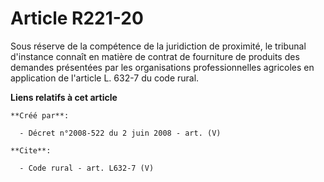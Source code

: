 # Article R221-20

Sous réserve de la compétence de la juridiction de proximité, le tribunal d'instance connaît en matière de contrat de
fourniture de produits des demandes présentées par les organisations professionnelles agricoles en application de l'article
L. 632-7 du code rural.

**Liens relatifs à cet article**

	**Créé par**:

	  - Décret n°2008-522 du 2 juin 2008 - art. (V)

	**Cite**:

	  - Code rural - art. L632-7 (V)
